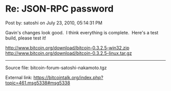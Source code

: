 # Re: JSON-RPC password

Post by: satoshi on July 23, 2010, 05:14:31 PM

Gavin's changes look good. &nbsp;I think everything is complete. &nbsp;Here's a test build, please test it!

http://www.bitcoin.org/download/bitcoin-0.3.2.5-win32.zip <br>
http://www.bitcoin.org/download/bitcoin-0.3.2.5-linux.tar.gz

---

Source file: bitcoin-forum-satoshi-nakamoto.tgz

External link: https://bitcointalk.org/index.php?topic=461.msg5338#msg5338
